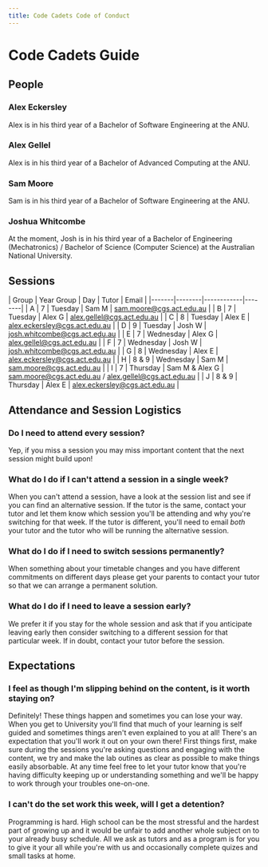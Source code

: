 ```yaml
---
title: Code Cadets Code of Conduct
---
```


# Code Cadets Guide

## People

### **Alex** Eckersley

Alex is in his third year of a Bachelor of Software Engineering at the ANU.

### **Alex** Gellel

Alex is in his third year of a Bachelor of Advanced Computing at the ANU.

### **Sam** Moore

Sam is in his third year of a Bachelor of Software Engineering at the ANU.

### **Joshua** Whitcombe

At the moment, Josh is in his third year of a Bachelor of Engineering (Mechatronics) / Bachelor of Science (Computer Science) at the Australian National University.

## Sessions

| Group | Year Group | Day | Tutor | Email |
|-------|--------|------------|--------|
| A     | 7 | Tuesday | Sam M | sam.moore@cgs.act.edu.au |
| B     | 7 | Tuesday | Alex G | alex.gellel@cgs.act.edu.au |
| C     | 8 | Tuesday | Alex E | alex.eckersley@cgs.act.edu.au |
| D     | 9 | Tuesday | Josh W | josh.whitcombe@cgs.act.edu.au |
| E     | 7 | Wednesday | Alex G | alex.gellel@cgs.act.edu.au |
| F     | 7 | Wednesday | Josh W | josh.whitcombe@cgs.act.edu.au |
| G     | 8 | Wednesday | Alex E | alex.eckersley@cgs.act.edu.au |
| H     | 8 & 9 | Wednesday | Sam M | sam.moore@cgs.act.edu.au |
| I     | 7 | Thursday | Sam M & Alex G | sam.moore@cgs.act.edu.au / alex.gellel@cgs.act.edu.au |
| J     | 8 & 9 | Thursday | Alex E | alex.eckersley@cgs.act.edu.au |


## Attendance and Session Logistics

### Do I need to attend every session?

Yep, if you miss a session you may miss important content that the next session might build upon!

### What do I do if I can't attend a session in a single week?

When you can't attend a session, have a look at the session list and see if you can find an alternative session. If the tutor is the same, contact your tutor and let them know which session you'll be attending and why you're switching for that week. If the tutor is different, you'll need to email *both* your tutor and the tutor who will be running the alternative session.

### What do I do if I need to switch sessions permanently?

When something about your timetable changes and you have different commitments on different days please get your parents to contact your tutor so that we can arrange a permanent solution.

### What do I do if I need to leave a session early?

We prefer it if you stay for the whole session and ask that if you anticipate leaving early then consider switching to a different session for that particular week. If in doubt, contact your tutor before the session.

## Expectations

### I feel as though I'm slipping behind on the content, is it worth staying on?

Definitely! These things happen and sometimes you can lose your way. When you get to University you'll find that much of your learning is self guided and sometimes things aren't even explained to you at all! There's an expectation that you'll work it out on your own there! First things first, make sure during the sessions you're asking questions and engaging with the content, we try and make the lab outines as clear as possible to make things easily absorbable. At any time feel free to let your tutor know that you're having difficulty keeping up or understanding something and we'll be happy to work through your troubles one-on-one.

### I can't do the set work this week, will I get a detention?

Programming is hard. High school can be the most stressful and the hardest part of growing up and it would be unfair to add another whole subject on to your already busy schedule. All we ask as tutors and as a program is for you to give it your all while you're with us and occasionally complete quizes and small tasks at home.
